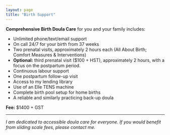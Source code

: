 ```yaml
---
layout: page
title: "Birth Support"
---
```

<p> </p>
<p><b>Comprehensive Birth Doula Care</b> for you and your family includes:</p>

<ul>
  <li>Unlimited phone/text/email support</li>
  <li>On call 24/7 for your birth from 37 weeks</li>
  <li>Two prenatal visits, approximately 2 hours each (All About Birth; Comfort Measures & Interventions)</li>
  <li><b>Optional:</b> third prenatal visit ($100 + HST), approximately 2 hours, with a focus on the postpartum period.</li>
  <li>Continuous labour support</li>
  <li>One postpartum follow-up visit</li>
  <li>Access to my lending library</li>
  <li>Use of an Elle TENS machine</li>
  <li>Complete birth pool setup for home births</li>
  <li>A reliable and similarly practicing back-up doula</li>
</ul>

<p><b>Fee:</b> $1400 + GST</p>

</div>

<hr>

<p><i>I am dedicated to accessible doula care for everyone. If you would benefit from sliding scale fees, please contact me.</i></p>
